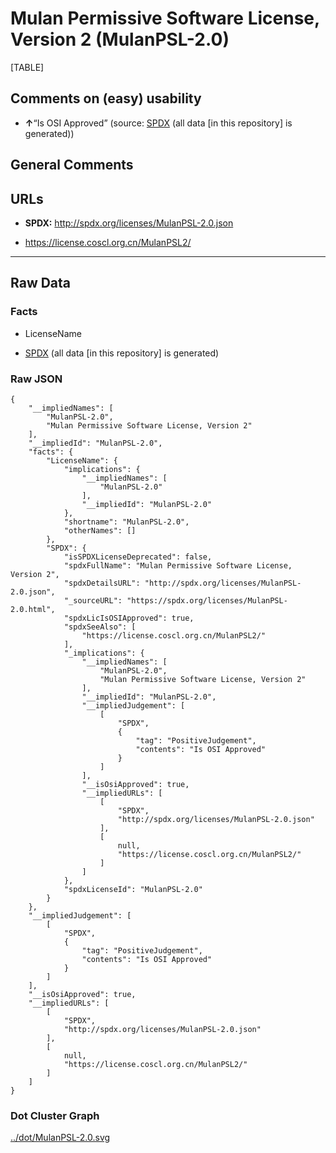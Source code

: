 Mulan Permissive Software License, Version 2 (MulanPSL-2.0)
===========================================================

[TABLE]

Comments on (easy) usability
----------------------------

-   **↑**“Is OSI Approved” (source:
    [SPDX](https://spdx.org/licenses/MulanPSL-2.0.html "SPDX") (all data
    \[in this repository\] is generated))

General Comments
----------------

URLs
----

-   **SPDX:** http://spdx.org/licenses/MulanPSL-2.0.json

-   https://license.coscl.org.cn/MulanPSL2/

------------------------------------------------------------------------

Raw Data
--------

### Facts

-   LicenseName

-   [SPDX](https://spdx.org/licenses/MulanPSL-2.0.html "SPDX") (all data
    \[in this repository\] is generated)

### Raw JSON

    {
        "__impliedNames": [
            "MulanPSL-2.0",
            "Mulan Permissive Software License, Version 2"
        ],
        "__impliedId": "MulanPSL-2.0",
        "facts": {
            "LicenseName": {
                "implications": {
                    "__impliedNames": [
                        "MulanPSL-2.0"
                    ],
                    "__impliedId": "MulanPSL-2.0"
                },
                "shortname": "MulanPSL-2.0",
                "otherNames": []
            },
            "SPDX": {
                "isSPDXLicenseDeprecated": false,
                "spdxFullName": "Mulan Permissive Software License, Version 2",
                "spdxDetailsURL": "http://spdx.org/licenses/MulanPSL-2.0.json",
                "_sourceURL": "https://spdx.org/licenses/MulanPSL-2.0.html",
                "spdxLicIsOSIApproved": true,
                "spdxSeeAlso": [
                    "https://license.coscl.org.cn/MulanPSL2/"
                ],
                "_implications": {
                    "__impliedNames": [
                        "MulanPSL-2.0",
                        "Mulan Permissive Software License, Version 2"
                    ],
                    "__impliedId": "MulanPSL-2.0",
                    "__impliedJudgement": [
                        [
                            "SPDX",
                            {
                                "tag": "PositiveJudgement",
                                "contents": "Is OSI Approved"
                            }
                        ]
                    ],
                    "__isOsiApproved": true,
                    "__impliedURLs": [
                        [
                            "SPDX",
                            "http://spdx.org/licenses/MulanPSL-2.0.json"
                        ],
                        [
                            null,
                            "https://license.coscl.org.cn/MulanPSL2/"
                        ]
                    ]
                },
                "spdxLicenseId": "MulanPSL-2.0"
            }
        },
        "__impliedJudgement": [
            [
                "SPDX",
                {
                    "tag": "PositiveJudgement",
                    "contents": "Is OSI Approved"
                }
            ]
        ],
        "__isOsiApproved": true,
        "__impliedURLs": [
            [
                "SPDX",
                "http://spdx.org/licenses/MulanPSL-2.0.json"
            ],
            [
                null,
                "https://license.coscl.org.cn/MulanPSL2/"
            ]
        ]
    }

### Dot Cluster Graph

[../dot/MulanPSL-2.0.svg](../dot/MulanPSL-2.0.svg "../dot/MulanPSL-2.0.svg")
